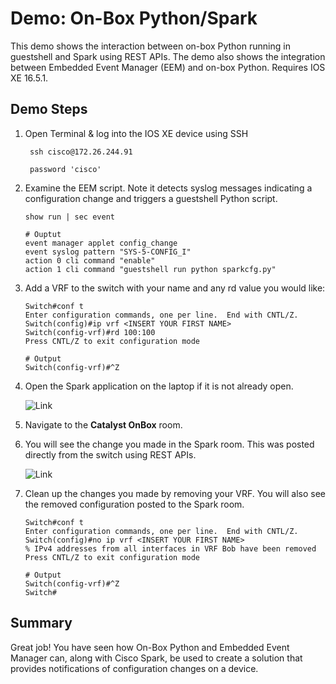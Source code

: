 # Demo:  On-Box Python/Spark

This demo shows the interaction between on-box Python running in guestshell and Spark using REST APIs.  The demo also shows the integration between Embedded Event Manager (EEM) and on-box Python. Requires IOS XE 16.5.1.

##  Demo Steps

1. Open Terminal & log into the IOS XE device using SSH

        ssh cisco@172.26.244.91

        password 'cisco' 
    
1.  Examine the EEM script.  Note it detects syslog messages indicating a configuration change and triggers a guestshell Python script.
		
		show run | sec event
		
		# Ouptut
		event manager applet config_change
		event syslog pattern "SYS-5-CONFIG_I"
		action 0 cli command "enable"
		action 1 cli command "guestshell run python sparkcfg.py"
		
1.  Add a VRF to the switch with your name and any rd value you would like:
	
		Switch#conf t
		Enter configuration commands, one per line.  End with CNTL/Z.
		Switch(config)#ip vrf <INSERT YOUR FIRST NAME>
		Switch(config-vrf)#rd 100:100
		Press CNTL/Z to exit configuration mode

		# Output
		Switch(config-vrf)#^Z
		
1.  Open the Spark application on the laptop if it is not already open.

	![Link](static/img/sparkicon.png)

1.  Navigate to the **Catalyst OnBox** room.

1.  You will see the change you made in the Spark room.  This was posted directly from the switch using REST APIs.

	![Link](static/img/sparkbot.png)
	
1.  Clean up the changes you made by removing your VRF.  You will also see the removed configuration posted to the Spark room.

		Switch#conf t
		Enter configuration commands, one per line.  End with CNTL/Z.
		Switch(config)#no ip vrf <INSERT YOUR FIRST NAME>
		% IPv4 addresses from all interfaces in VRF Bob have been removed
		Press CNTL/Z to exit configuration mode

		# Output
		Switch(config-vrf)#^Z
		Switch#

## Summary

Great job! You have seen how On-Box Python and Embedded Event Manager can, along with Cisco Spark, be used to create a solution that provides notifications of configuration changes on a device.  
